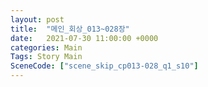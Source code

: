 ```yaml
---
layout: post
title:  "메인_회상_013~028장"
date:   2021-07-30 11:00:00 +0000
categories: Main
Tags: Story Main
SceneCode: ["scene_skip_cp013-028_q1_s10"]
---
```


